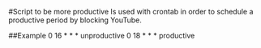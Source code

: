 #Script to be more productive
Is used with crontab in order to schedule a productive period by blocking YouTube.

##Example
0 16 * * * unproductive
0 18 * * * productive
